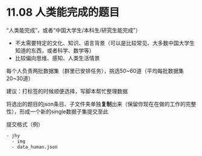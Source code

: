 # 11.08  人类能完成的题目

“人类能完成”，或者“中国大学生/本科生/研究生能完成”）
- 不太需要特定的文化、知识、语言背景（可以是比较常见、大多数中国大学生知道的东西，或者科学、数学等）
- 比较偏向思维、感知、人类生活情景

每个人负责两批数据集（群里已安排任务），挑选50~60道（平均每批数据集20~30道）

建议：打标签的时候顺便选择，写脚本帮忙整理数据

将选出的题目的json条目、子文件夹单独**复制**出来（保留你现在在做的工作的完整性），形成一个新的single数据子集提交至此

提交格式（例）

```txt
- jhy
  - img
  - data_human.json
```
